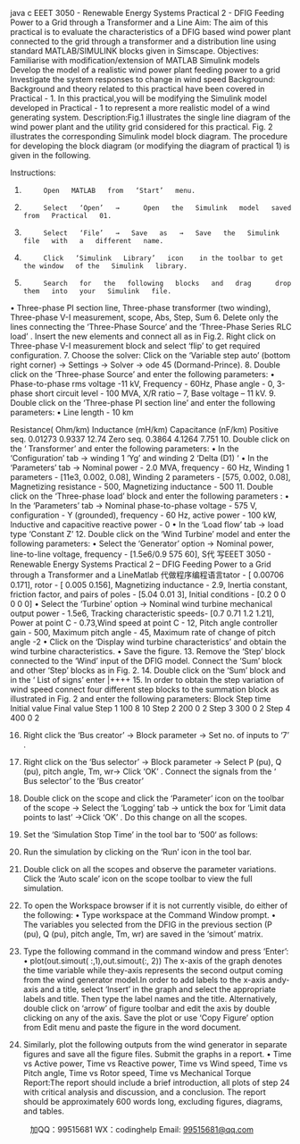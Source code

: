 java c
EEET 3050 -   Renewable   Energy   Systems
Practical 2 -   DFIG   Feeding   Power to a Grid through a Transformer   and   a   Line
Aim:                                                            The   aim   of   this   practical   is   to   evaluate   the   characteristics   of   a   DFIG   based   wind   power
plant connected to the grid through a transformer and a distribution line using   standard   MATLAB/SIMULINK   blocks given   in Simscape.
Objectives:                        Familiarise   with   modification/extension   of   MATLAB   Simulink   models
Develop the   model of a   realistic wind   power   plant feeding   power to   a   grid   Investigate the system   responses to change   in wind   speed
Background:                  Background   and theory   related to   this   practical   have   been   covered   in   Practical   -   1.   In
this   practical,you   will   be   modifying   the   Simulink   model   developed   in   Practical   -   1   to   represent a   more   realistic   model of a wind generating   system.
Description:Fig.1   illustrates   the   single   line   diagram   of   the   wind   power   plant   and   the   utility   grid   considered for this   practical.   Fig. 2 illustrates the corresponding Simulink   model   block   diagram. The   procedure for   developing the   block   diagram   (or   modifying the   diagram   of   practical   1)   is   given   in   the   following.

Instructions:
1.          Open   MATLAB   from   ‘Start’   menu.
2.          Select   ‘Open’   →      Open   the   Simulink   model   saved   from   Practical   01.
3.          Select   ‘File’   →   Save   as   →   Save   the   Simulink   file   with   a   different   name.
4.          Click   ‘Simulink   Library’   icon    in the toolbar to get the window   of the   Simulink   library.
5.          Search   for   the   following   blocks   and   drag      drop   them   into   your   Simulink   file.
•          Three-phase   PI   section   line,   Three-phase   transformer   (two   winding),   Three-phase   V-I   measurement, scope,   Abs, Step, Sum
6.          Delete   only   the      lines   connecting   the   ‘Three-Phase   Source’   and   the   ‘Three-Phase   Series   RLC load’   . Insert   the new elements   and   connect   all   as in Fig.2. Right click on   Three-phase   V-I   measurement   block and select   ‘flip’ to get   required configuration.
7.          Choose   the   solver:   Click   on   the   ‘Variable   step   auto’   (bottom   right   corner)    →   Settings   →   Solver   →   ode   45   (Dormand-Prince).
8.          Double click on the   ‘Three-phase   Source’   and   enter the   following   parameters:
•          Phase-to-phase   rms   voltage   -11   kV,   Frequency   -   60Hz,   Phase   angle   -   0,   3-phase   short circuit   level   -   100   MVA, X/R   ratio   – 7,   Base   voltage   –   11   kV.
9.          Double   click   on   the   ‘Three-phase   PI   section   line’   and   enter   the   following   parameters:
•            Line   length      -   10   km
   
Resistance( Ohm/km)
Inductance   (mH/km)
Capacitance   (nF/km)
Positive   seq.
0.01273
0.9337
12.74
Zero   seq.
0.3864
4.1264
7.751
10.    Double   click   on   the   ‘ Transformer’ and   enter   the   following   parameters:
•          In   the   ‘Configuration’ tab   →   winding   1   ‘Yg’   and   winding   2   ‘Delta   (D1)   ‘
•          In   the   ‘Parameters’   tab      →   Nominal      power   -   2.0   MVA,   frequency   -   60   Hz,   Winding   1   parameters      -         [11e3,      0.002,      0.08],      Winding      2      parameters      -         [575,      0.002,      0.08],   Magnetizing   resistance   -   500,   Magnetizing   inductance   - 500
11.    Double   click   on   the   ‘Three-phase   load’   block   and   enter   the   following   parameters   :
•          In   the   ‘Parameters’   tab   →   Nominal   phase-to-phase   voltage   -   575   V,   configuration   -   Y   (grounded),   frequency    -    60    Hz,    active      power      -          100    kW,    Inductive      and      capacitive reactive   power   -   0
•            In   the   ‘Load   flow’ tab   →   load   type   ‘Constant   Z’
12.    Double   click   on   the   ‘Wind   Turbine’   model   and   enter   the   following   parameters:
•          Select      the      ‘Generator’    option      →      Nominal      power,    line-to-line      voltage,    frequency      -   [1.5e6/0.9    575    60],   S代 写EEET 3050 - Renewable Energy Systems Practical 2 – DFIG Feeding Power to a Grid through a Transformer and a LineMatlab
代做程序编程语言tator    -    [    0.00706    0.171],    rotor      -    [    0.005    0.156],    Magnetizing inductance   -   2.9,   Inertia   constant,   friction   factor,   and   pairs   of   poles   -   [5.04   0.01   3],   Initial   conditions   -   [0.2 0   0   0   0   0]
•          Select   the   ‘Turbine’ option   →   Nominal   wind   turbine   mechanical   output   power   - 1.5e6,   Tracking   characteristic   speeds- [0.7 0.71 1.2 1.21],   Power   at   point   C   - 0.73,Wind   speed at   point   C   -   12,   Pitch   angle   controller   gain   - 500,   Maximum   pitch   angle   -   45,   Maximum rate   of   change   of   pitch   angle   -2
•          Click    on      the       ‘Display    wind      turbine      characteristics’      and      obtain      the      wind      turbine   characteristics.
•            Save the figure.
13.    Remove   the   ‘Step’   block   connected   to   the   ‘Wind’   input   of   the   DFIG   model.   Connect   the   ‘Sum’   block   and   other   ‘Step’   blocks   as   in   Fig.   2.
14.    Double   click   on   the   ‘Sum’   block   and   in   the   ‘   List   of   signs’   enter      |++++
15.    In   order   to   obtain   the   step   variation   of   wind   speed   connect four   different   step   blocks   to   the   summation   block as   illustrated   in   Fig.   2   and enter the following   parameters:
Block
Step time
Initial value
Final value
Step   1
100
8
10
Step   2
200
0
2
Step   3
300
0
2
Step   4
400
0
2
   
16.    Right   click   the   ‘Bus   creator’   →   Block   parameter   →   Set   no. of   inputs   to   ‘7’   .
17.    Right   click   on   the   ‘Bus   selector’   →   Block   parameter   →   Select   P   (pu),   Q   (pu),   pitch   angle, Tm,   wr→   Click   ‘OK’   . Connect the signals from the ‘   Bus selector’   to   the   ‘Bus   creator’
18.    Double   click   on the scope   and   click the   ‘Parameter’   icon      on the   toolbar   of the   scope   →   Select   the   ‘Logging’   tab   →   untick   the   box   for   ‘Limit   data   points   to   last’   →Click   ‘OK’   .   Do   this   change on   all the   scopes.
19.   Set   the   ‘Simulation   Stop   Time’   in   the   tool   bar   to   ‘500‘ as   follows:
                                                                 
20.    Run   the   simulation   by   clicking   on   the   ‘Run’   icon   in   the   tool   bar.
21.    Double   click   on   all   the   scopes   and   observe   the   parameter   variations. Click   the   ‘Auto   scale’ icon    on the scope toolbar to view the full   simulation.
22.   To open the Workspace   browser   if it   is   not currently   visible,   do   either   of   the   following:
•          Type   workspace at the   Command   Window   prompt.
•          The   variables   you   selected   from   the   DFIG   in   the   previous   section   (P   (pu),   Q (pu),   pitch angle, Tm, wr) are   saved   in   the   ‘simout’   matrix.
23.   Type      the   following   command   in   the   command   window   and   press   ‘Enter’:
•          plot(out.simout(   :,1),out.simout(:,   2))
The   x-axis   of   the   graph   denotes   the   time   variable   while   they-axis   represents   the   second   output   coming from the wind generator   model.In order to add   labels to the x-axis andy-axis   and   a title,   select   ‘Insert’   in   the   graph   and   select   the appropriate   labels and title. Then type the   label   names and the title. Alternatively, double   click   on   ‘arrow’   of figure toolbar   and   edit the   axis   by   double   clicking   on   any   of the   axis.   Save   the    plot    or    use      ‘Copy      Figure’      option      from      Edit      menu      and      paste    the      figure      in      the      word   document.
24.   Similarly,   plot the following   outputs from the wind   generator   in   separate   figures   and   save   all   the figure files. Submit the graphs   in   a   report.
•          Time   vs   Active    power,   Time   vs   Reactive   power,   Time   vs   Wind   speed,   Time   vs   Pitch   angle, Time vs   Rotor speed, Time vs   Mechanical Torque
Report:The   report should include a   brief introduction, all   plots   of   step   24   with   critical   analysis   and   discussion,   and   a   conclusion.   The   report   should   be   approximately   600   words   long,   excluding   figures,   diagrams,   and tables.
   
   



         
加QQ：99515681  WX：codinghelp  Email: 99515681@qq.com
